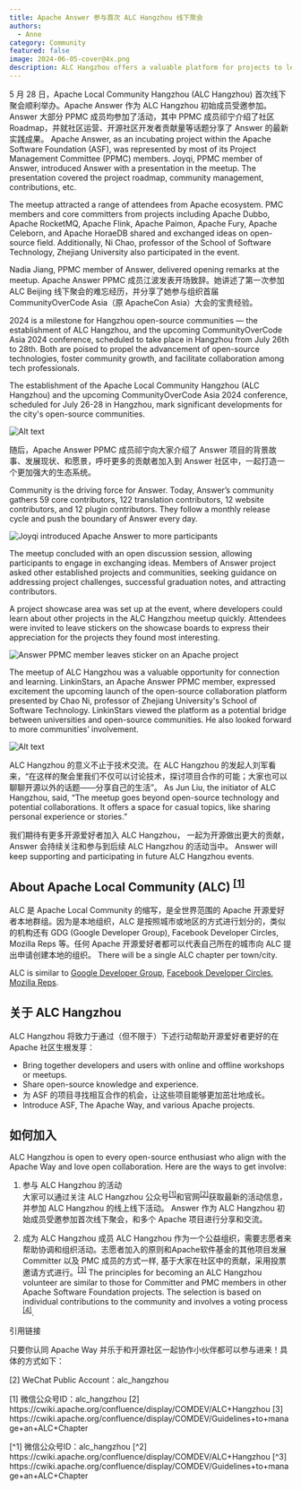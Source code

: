 ```yaml
---
title: Apache Answer 参与首次 ALC Hangzhou 线下聚会
authors:
  - Anne
category: Community
featured: false
image: 2024-06-05-cover@4x.png
description: ALC Hangzhou offers a valuable platform for projects to learn, share, and exchange new ideas.
---
```


5 月 28 日，Apache Local Community Hangzhou (ALC Hangzhou) 首次线下聚会顺利举办。Apache Answer 作为 ALC Hangzhou 初始成员受邀参加。Answer 大部分 PPMC 成员均参加了活动，其中 PPMC 成员祁宁介绍了社区 Roadmap，并就社区运营、开源社区开发者贡献量等话题分享了 Answer 的最新实践成果。  Apache Answer, as an incubating project within the Apache Software Foundation (ASF), was represented by most of its Project Management Committee (PPMC) members. Joyqi, PPMC member of Answer, introduced Answer with a presentation in the meetup. The presentation covered the project roadmap, community management, contributions, etc.

The meetup attracted a range of attendees from Apache ecosystem. PMC members and core committers from projects including Apache Dubbo, Apache RocketMQ, Apache Flink, Apache Paimon, Apache Fury, Apache Celeborn, and Apache HoraeDB shared and exchanged ideas on open-source field. Additionally, Ni Chao, professor of the School of Software Technology, Zhejiang University also participated in the event.

Nadia Jiang, PPMC member of Answer, delivered opening remarks at the meetup. Apache Answer PPMC 成员江波发表开场致辞。她讲述了第一次参加 ALC Beijing 线下聚会的难忘经历，并分享了她参与组织首届 CommunityOverCode Asia（原 ApacheCon Asia）大会的宝贵经验。

2024 is a milestone for Hangzhou open-source communities — the establishment of ALC Hangzhou, and the upcoming CommunityOverCode Asia 2024 conference, scheduled to take place in Hangzhou from July 26th to 28th. Both are poised to propel the advancement of open-source technologies, foster community growth, and facilitate collaboration among tech professionals.

The establishment of the Apache Local Community Hangzhou (ALC Hangzhou) and the upcoming CommunityOverCode Asia 2024 conference, scheduled for July 26-28 in Hangzhou, mark significant developments for the city's open-source communities.

![Alt text](Nadia%20Open%20Remarks.jpeg)

随后，Apache Answer PPMC 成员祁宁向大家介绍了 Answer 项目的背景故事、发展现状、和愿景，呼吁更多的贡献者加入到 Answer 社区中，一起打造一个更加强大的生态系统。

Community is the driving force for Answer. Today, Answer’s community gathers 59 core contributors, 122 translation contributors, 12 website contributors, and 12 plugin contributors. They follow a monthly release cycle and push the boundary of Answer every day.

![Joyqi introduced Apache Answer to more participants](Joyqi.jpeg)

The meetup concluded with an open discussion session, allowing participants to engage in exchanging ideas. Members of Answer project asked other established projects and communities, seeking guidance on addressing project challenges, successful graduation notes, and attracting contributors.

A project showcase area was set up at the event, where developers could learn about other projects in the ALC Hangzhou meetup quickly. Attendees were invited to leave stickers on the showcase boards to express their appreciation for the projects they found most interesting.

![Answer PPMC member leaves sticker on an Apache project](Fen.jpeg)

The meetup of ALC Hangzhou was a valuable opportunity for connection and learning. LinkinStars, an Apache Answer PPMC member, expressed excitement the upcoming launch of the open-source collaboration platform presented by Chao Ni, professor of Zhejiang University's School of Software Technology. LinkinStars viewed the platform as a potential bridge between universities and open-source communities. He also looked forward to more communities’ involvement.

![Alt text](Open%20Discussion.jpeg)

ALC Hangzhou 的意义不止于技术交流。在 ALC Hangzhou 的发起人刘军看来，“在这样的聚会里我们不仅可以讨论技术，探讨项目合作的可能；大家也可以聊聊开源以外的话题——分享自己的生活”。 As Jun Liu, the initiator of ALC Hangzhou, said, “The meetup goes beyond open-source technology and potential collaborations. It offers a space for casual topics, like sharing personal experience or stories.”

我们期待有更多开源爱好者加入 ALC Hangzhou， 一起为开源做出更大的贡献，Answer 会持续关注和参与到后续 ALC Hangzhou 的活动当中。 Answer will keep supporting and participating in future ALC Hangzhou events.

## About Apache Local Community (ALC) <sup><a href="#ref1">[1]</a></sup>

ALC 是 Apache Local Community 的缩写，是全世界范围的 Apache 开源爱好者本地群组。因为是本地组织，ALC 是按照城市或地区的方式进行划分的，类似的机构还有 GDG (Google Developer Group), Facebook Developer Circles, Mozilla Reps 等。任何 Apache 开源爱好者都可以代表自己所在的城市向 ALC 提出申请创建本地的组织。 There will be a single ALC chapter per town/city.

ALC is similar to [Google Developer Group](https://developers.google.com/programs/community/gdg/), [Facebook Developer Circles](https://developers.facebook.com/developercircles/), [Mozilla Reps](https://reps.mozilla.org/about/).

## 关于 ALC Hangzhou

ALC Hangzhou 将致力于通过（但不限于）下述行动帮助开源爱好者更好的在 Apache 社区生根发芽：

- Bring together developers and users with online and offline workshops or meetups.
- Share open-source knowledge and experience.
- 为 ASF 的项目寻找相互合作的机会，让这些项目能够更加茁壮地成长。
- Introduce ASF, The Apache Way, and various Apache projects.

## 如何加入

ALC Hangzhou is open to every open-source enthusiast who align with the Apache Way and love open collaboration. Here are the ways to get involve:

1. 参与 ALC Hangzhou 的活动\
   大家可以通过关注 ALC Hangzhou 公众号<sup><a href="#ref1">[1]</a></sup>和官网<sup><a href="#ref2">[2]</a></sup>获取最新的活动信息，并参加 ALC Hangzhou 的线上线下活动。 Answer 作为 ALC Hangzhou 初始成员受邀参加首次线下聚会，和多个 Apache 项目进行分享和交流。

2. 成为 ALC Hangzhou 成员
   ALC Hangzhou 作为一个公益组织，需要志愿者来帮助协调和组织活动。志愿者加入的原则和Apache软件基金的其他项目发展 Committer 以及 PMC 成员的方式一样, 基于大家在社区中的贡献，采用投票邀请方式进行。<sup><a href="#ref3">[3]</a></sup> The principles for becoming an ALC Hangzhou volunteer are similar to those for Committer and PMC members in other Apache Software Foundation projects. The selection is based on individual contributions to the community and involves a voting process <sup><a href="#ref4">[4]</a></sup>.

引用链接

<p id="ref1">只要你认同 Apache Way 并乐于和开源社区一起协作小伙伴都可以参与进来！具体的方式如下：</p> 
<p id="ref2">[2] WeChat Public Account：alc_hangzhou </p>
<p id="ref3"><span id="ref1"> [1] 微信公众号ID：alc_hangzhou </span>        
<span id="ref2"> [2] https://cwiki.apache.org/confluence/display/COMDEV/ALC+Hangzhou </span>        
<span id="ref3"> [3] https://cwiki.apache.org/confluence/display/COMDEV/Guidelines+to+manage+an+ALC+Chapter </span></p>
<p id="ref4">[^1] 微信公众号ID：alc_hangzhou          
[^2] https://cwiki.apache.org/confluence/display/COMDEV/ALC+Hangzhou        
[^3] https://cwiki.apache.org/confluence/display/COMDEV/Guidelines+to+manage+an+ALC+Chapter</p>
